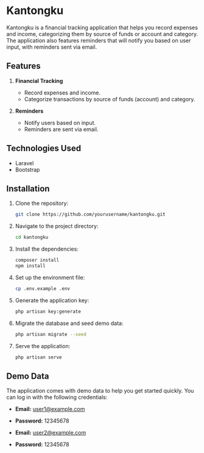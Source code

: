# Kantongku

Kantongku is a financial tracking application that helps you record expenses and income, categorizing them by source of funds or account and category. The application also features reminders that will notify you based on user input, with reminders sent via email.

## Features

1. **Financial Tracking**
   - Record expenses and income.
   - Categorize transactions by source of funds (account) and category.

2. **Reminders**
   - Notify users based on input.
   - Reminders are sent via email.

## Technologies Used

- Laravel
- Bootstrap

## Installation

1. Clone the repository:
    ```bash
    git clone https://github.com/yourusername/kantongku.git
    ```

2. Navigate to the project directory:
    ```bash
    cd kantongku
    ```

3. Install the dependencies:
    ```bash
    composer install
    npm install
    ```

4. Set up the environment file:
    ```bash
    cp .env.example .env
    ```

5. Generate the application key:
    ```bash
    php artisan key:generate
    ```

6. Migrate the database and seed demo data:
    ```bash
    php artisan migrate --seed
    ```

7. Serve the application:
    ```bash
    php artisan serve
    ```

## Demo Data

The application comes with demo data to help you get started quickly. You can log in with the following credentials:

- **Email:** user1@example.com
- **Password:** 12345678

- **Email:** user2@example.com
- **Password:** 12345678

